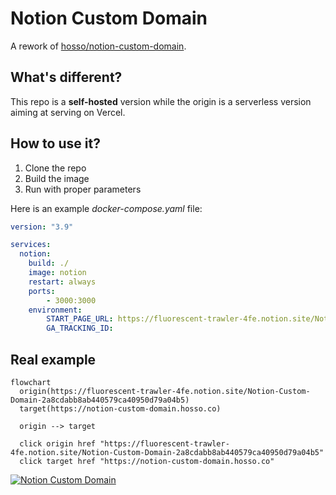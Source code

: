 # Notion Custom Domain

A rework of [hosso/notion-custom-domain](https://github.com/hosso/notion-custom-domain).


## What's different?

This repo is a **self-hosted** version while the origin is a serverless version
aiming at serving on Vercel.

## How to use it?

1. Clone the repo
2. Build the image
3. Run with proper parameters

Here is an example *docker-compose.yaml* file:

```yaml
version: "3.9"

services:
  notion:
    build: ./
    image: notion
    restart: always
    ports:
        - 3000:3000
    environment:
        START_PAGE_URL: https://fluorescent-trawler-4fe.notion.site/Notion-Custom-Domain-2a8cdabb8ab440579ca40950d79a04b5
        GA_TRACKING_ID:
```

## Real example

```mermaid
flowchart
  origin(https://fluorescent-trawler-4fe.notion.site/Notion-Custom-Domain-2a8cdabb8ab440579ca40950d79a04b5)
  target(https://notion-custom-domain.hosso.co)

  origin --> target

  click origin href "https://fluorescent-trawler-4fe.notion.site/Notion-Custom-Domain-2a8cdabb8ab440579ca40950d79a04b5"
  click target href "https://notion-custom-domain.hosso.co"
```

[![Notion Custom Domain](https://user-images.githubusercontent.com/19500280/93695277-d99aa400-fb4f-11ea-8e82-5c431110ce19.png)](https://notion-custom-domain.hosso.co)
